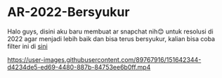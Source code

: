 # AR-2022-Bersyukur

Halo guys, disini aku baru membuat ar snapchat nih😊 untuk resolusi di 2022 agar menjadi lebih baik dan bisa terus bersyukur, kalian bisa coba filter ini di <a href="https://lens.snapchat.com/4b5eaef1c21d4d579bc76d1bc8a42abc?sender_web_id=eb29d043-fe67-4ed1-bede-ceef76b0b4a1&device_type=desktop&is_copy_url=true"> sini </a>

https://user-images.githubusercontent.com/89767916/151642344-d4234de5-ed69-4480-887b-84753ee6b0ff.mp4

